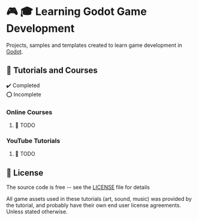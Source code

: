# :video_game: :mortar_board: Learning Godot Game Development

Projects, samples and templates created to learn game development in [Godot][godot].

## :beginner: Tutorials and Courses

:heavy_check_mark: Completed  
:o: Incomplete

### Online Courses

1. :construction: TODO

### YouTube Tutorials

1. :construction: TODO

## :page_with_curl: License

The source code is free -- see the [LICENSE](LICENSE) file for details

All game assets used in these tutorials (art, sound, music) was provided by the tutorial, and probably have their own end user license agreements.
Unless stated otherwise.

[godot]: https://godotengine.org
